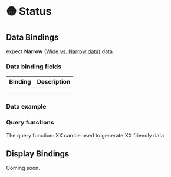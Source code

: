# 🟡 Status

## Data Bindings

expect **Narrow** ([Wide vs. Narrow data](../query-functions/overview/wide-vs.-narrow-data.md)) data.

### Data binding fields

| Binding | Description |
| ------- | ----------- |
|         |             |
|         |             |
|         |             |

### Data example

### Query functions

The query function: XX can be used to generate XX friendly data.

## Display Bindings

Coming soon.
